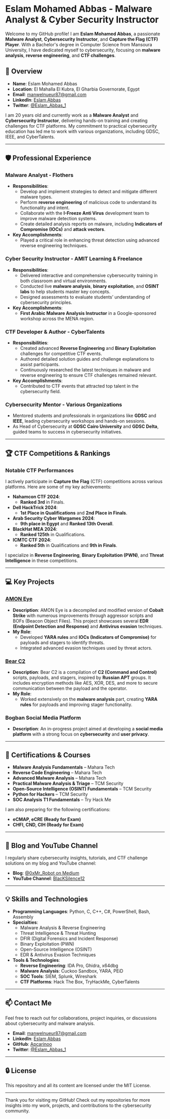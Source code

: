 # Eslam Mohamed Abbas - Malware Analyst & Cyber Security Instructor

Welcome to my GitHub profile! I am **Eslam Mohamed Abbas**, a passionate **Malware Analyst**, **Cybersecurity Instructor**, and **Capture the Flag (CTF) Player**. With a Bachelor's degree in Computer Science from Mansoura University, I have dedicated myself to cybersecurity, focusing on **malware analysis**, **reverse engineering**, and **CTF challenges**.

## 🔰 Overview

- **Name**: Eslam Mohamed Abbas
- **Location**: El Mahalla El Kubra, El Gharbia Governorate, Egypt
- **Email**: manwelnueur87@gmail.com
- **LinkedIn**: [Eslam Abbas](https://www.linkedin.com/in/eslam-abbas-20aa64213/)
- **Twitter**: [@Eslam_Abbas_1](https://twitter.com/Eslam_Abbas_1)

I am 20 years old and currently work as a **Malware Analyst** and **Cybersecurity Instructor**, delivering hands-on training and creating challenges for CTF platforms. My commitment to practical cybersecurity education has led me to work with various organizations, including GDSC, IEEE, and CyberTalents.

---

## 🛡️ Professional Experience

### Malware Analyst - **Flothers**
- **Responsibilities**:
  - Develop and implement strategies to detect and mitigate different malware types.
  - Perform **reverse engineering** of malicious code to understand its functionality and intent.
  - Collaborate with the **I-Freeze Anti Virus** development team to improve malware detection systems.
  - Create detailed analysis reports on malware, including **Indicators of Compromise (IOCs)** and **attack vectors**.
- **Key Accomplishments**:
  - Played a critical role in enhancing threat detection using advanced reverse engineering techniques.

### Cyber Security Instructor - **AMIT Learning** & **Freelance**
- **Responsibilities**:
  - Delivered interactive and comprehensive cybersecurity training in both classroom and virtual environments.
  - Conducted live **malware analysis**, **binary exploitation**, and **OSINT labs** to help students master key concepts.
  - Designed assessments to evaluate students’ understanding of cybersecurity principles.
- **Key Accomplishments**:
  - **First Arabic Malware Analysis Instructor** in a Google-sponsored workshop across the MENA region.

### CTF Developer & Author - **CyberTalents**
- **Responsibilities**:
  - Created advanced **Reverse Engineering** and **Binary Exploitation** challenges for competitive CTF events.
  - Authored detailed solution guides and challenge explanations to assist participants.
  - Continuously researched the latest techniques in malware and reverse engineering to ensure CTF challenges remained relevant.
- **Key Accomplishments**:
  - Contributed to CTF events that attracted top talent in the cybersecurity field.

### Cybersecurity Mentor - **Various Organizations**
- Mentored students and professionals in organizations like **GDSC** and **IEEE**, leading cybersecurity workshops and hands-on sessions.
- As Head of Cybersecurity at **GDSC Cairo University** and **GDSC Delta**, guided teams to success in cybersecurity initiatives.

---

## 🏆 CTF Competitions & Rankings

### Notable CTF Performances
I actively participate in **Capture the Flag** (CTF) competitions across various platforms. Here are some of my key achievements:
- **Nahamcon CTF 2024**:
  - **Ranked 3rd** in Finals.
- **Dell HackTrick 2024**:
  - **1st Place in Qualifications** and **2nd Place in Finals**.
- **Arab Security Cyber Wargames 2024**:
  - **9th place in Egypt** and **Ranked 13th Overall**.
- **BlackHat MEA 2024**:
  - **Ranked 125th** in Qualifications.
- **ICMTC CTF 2024**:
  - **Ranked 5th** in Qualifications and **9th in Finals**.

I specialize in **Reverse Engineering**, **Binary Exploitation (PWN)**, and **Threat Intelligence** in these competitions.

---

## 💻 Key Projects

### [**AMON Eye**](https://github.com/S3N4T0R-0X0/AM0N-Eye)
- **Description**: AMON Eye is a decompiled and modified version of **Cobalt Strike** with numerous improvements through aggressor scripts and BOFs (Beacon Object Files). This project showcases several **EDR (Endpoint Detection and Response)** and **Antivirus evasion** techniques.
- **My Role**:
  - Developed **YARA rules** and **IOCs (Indicators of Compromise)** for payloads and stagers to identify threats.
  - Integrated advanced evasion techniques used by threat actors.

### [**Bear C2**](https://github.com/S3N4T0R-0X0/BEAR)
- **Description**: Bear C2 is a compilation of **C2 (Command and Control)** scripts, payloads, and stagers, inspired by **Russian APT** groups. It includes encryption methods like AES, XOR, DES, and more to secure communication between the payload and the operator.
- **My Role**:
  - Worked extensively on the **malware analysis** part, creating **YARA rules** for payloads and improving stager functionality.

### **Bogban Social Media Platform**
- **Description**: An in-progress project aimed at developing a **social media platform** with a strong focus on **cybersecurity** and **user privacy**.

---

## 📜 Certifications & Courses

- **Malware Analysis Fundamentals** – Mahara Tech
- **Reverse Code Engineering** – Mahara Tech
- **Advanced Malware Analysis** – Mahara Tech
- **Practical Malware Analysis & Triage** – TCM Security
- **Open-Source Intelligence (OSINT) Fundamentals** – TCM Security
- **Python for Hackers** – TCM Security
- **SOC Analysis T1 Fundamentals** – Try Hack Me

I am also preparing for the following certifications:
- **eCMAP, eCRE (Ready for Exam)**
- **CHFI, CND, CIH (Ready for Exam)**

---

## 🎥 Blog and YouTube Channel

I regularly share cybersecurity insights, tutorials, and CTF challenge solutions on my blog and YouTube channel:
- **Blog**: [@0xMr_Robot on Medium](https://medium.com/@0xMr_Robot)
- **YouTube Channel**: [BlacKSilence12](https://www.youtube.com/channel/UCwDI0Z6QhpKDZdrkSV_0VAg)

---

## 💡 Skills and Technologies

- **Programming Languages**: Python, C, C++, C#, PowerShell, Bash, Assembly
- **Specialties**: 
  - Malware Analysis & Reverse Engineering
  - Threat Intelligence & Threat Hunting
  - DFIR (Digital Forensics and Incident Response)
  - Binary Exploitation (PWN)
  - Open-Source Intelligence (OSINT)
  - EDR & Antivirus Evasion Techniques
- **Tools & Technologies**: 
  - **Reverse Engineering**: IDA Pro, Ghidra, x64dbg
  - **Malware Analysis**: Cuckoo Sandbox, YARA, PEiD
  - **SOC Tools**: SIEM, Splunk, Wireshark
  - **CTF Platforms**: Hack The Box, TryHackMe, CyberTalents

---

## 📫 Contact Me

Feel free to reach out for collaborations, project inquiries, or discussions about cybersecurity and malware analysis.

- **Email**: manwelnueur87@gmail.com
- **LinkedIn**: [Eslam Abbas](https://www.linkedin.com/in/eslam-abbas-20aa64213/)
- **GitHub**: [Apcarinoo](https://github.com/Apcarinoo)
- **Twitter**: [@Eslam_Abbas_1](https://twitter.com/Eslam_Abbas_1)

---

## 🔒 License
This repository and all its content are licensed under the MIT License.

---

Thank you for visiting my GitHub! Check out my repositories for more insights into my work, projects, and contributions to the cybersecurity community.
